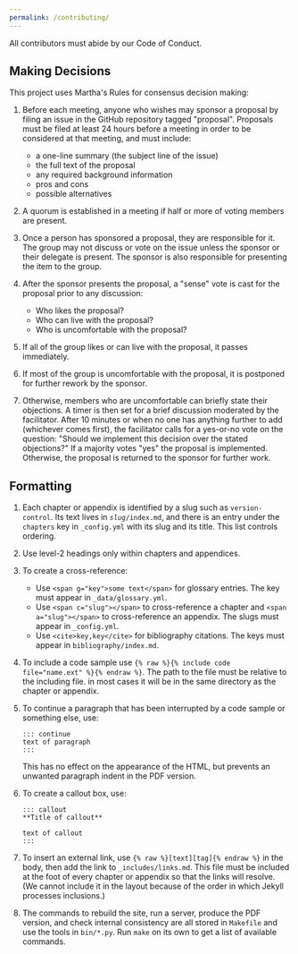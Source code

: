 ```yaml
---
permalink: /contributing/
---
```


All contributors must abide by our Code of Conduct.

## Making Decisions

This project uses Martha's Rules for consensus decision making:

1.  Before each meeting, anyone who wishes may sponsor a proposal by filing an issue in the GitHub repository tagged "proposal".
    Proposals must be filed at least 24 hours before a meeting in order to be considered at that meeting, and must include:
    -   a one-line summary (the subject line of the issue)
    -   the full text of the proposal
    -   any required background information
    -   pros and cons
    -   possible alternatives

2.  A quorum is established in a meeting if half or more of voting members are present.

3.  Once a person has sponsored a proposal, they are responsible for it.
    The group may not discuss or vote on the issue unless the sponsor or their delegate is present.
    The sponsor is also responsible for presenting the item to the group.

4.  After the sponsor presents the proposal,
    a "sense" vote is cast for the proposal prior to any discussion:
    -   Who likes the proposal?
    -   Who can live with the proposal?
    -   Who is uncomfortable with the proposal?

5.  If all of the group likes or can live with the proposal,
    it passes immediately.

6.  If most of the group is uncomfortable with the proposal,
    it is postponed for further rework by the sponsor.

7.  Otherwise,
    members who are uncomfortable can briefly state their objections.
    A timer is then set for a brief discussion moderated by the facilitator.
    After 10 minutes or when no one has anything further to add (whichever comes first),
    the facilitator calls for a yes-or-no vote on the question:
    "Should we implement this decision over the stated objections?"
    If a majority votes "yes" the proposal is implemented.
    Otherwise, the proposal is returned to the sponsor for further work.

## Formatting

1.  Each chapter or appendix is identified by a slug such as `version-control`.
    Its text lives in <code><em>slug</em>/index.md</code>, and there is an entry
    under the `chapters` key in `_config.yml` with its slug and its title. This
    list controls ordering.

1.  Use level-2 headings only within chapters and appendices.

1.  To create a cross-reference:
    -   Use `<span g="key">some text</span>` for glossary entries.
        The key must appear in `_data/glossary.yml`.
    -   Use `<span c="slug"></span>` to cross-reference a chapter
        and `<span a="slug"></span>` to cross-reference an appendix.
        The slugs must appear in `_config.yml`.
    -   Use `<cite>key,key</cite>` for bibliography citations.
        The keys must appear in `bibliography/index.md`.

1.  To include a code sample use
    `{% raw %}{% include code file="name.ext" %}{% endraw %}`.
    The path to the file must be relative to the including file. in most
    cases it will be in the same directory as the chapter or appendix.

1.  To continue a paragraph that has been interrupted by a code sample
    or something else, use:

    ```
    ::: continue
    text of paragraph
    :::
    ```

    This has no effect on the appearance of the HTML, but prevents an
    unwanted paragraph indent in the PDF version.

1.  To create a callout box, use:

    ```
    ::: callout
    **Title of callout**

    text of callout
    :::
    ```

1.  To insert an external link, use `{% raw %}[text][tag]{% endraw %}`
    in the body, then add the link to `_includes/links.md`.  This file
    must be included at the foot of every chapter or appendix so that
    the links will resolve. (We cannot include it in the layout because
    of the order in which Jekyll processes inclusions.)

1.  The commands to rebuild the site, run a server, produce the PDF
    version, and check internal consistency are all stored in `Makefile`
    and use the tools in `bin/*.py`. Run `make` on its own to get a list
    of available commands.
